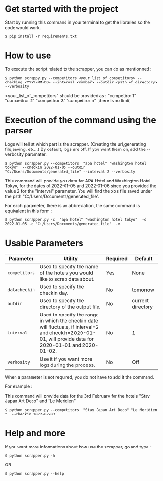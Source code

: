 # Get started with the project
Start by running this command in your terminal to get the libraries so the code would work.

`$ pip install -r requirements.txt`


# How to use

To execute the script related to the scrapper, you can do as mentionned :

`$ python scrappy.py --competitors <your_list_of_competitors> --checking <YYYY-MM-DD> --interval <number> --outdir <path_of_directory> --verbosity`

<your_list_of_competitors" should be provided as : "competiror 1" "competiror 2" "competiror 3" "competiror n" (there is no limit)


# Execution of the command using the parser
Logs will tell at which part is the scrapper. (Creating the url,generating file,saving, etc...)
By default, logs are off. If you want them on, add the --verbosity paramater.

`$ python scrapper.py --competitors  "apa hotel" "washington hotel tokyo"  --checkin 2022-01-05 --outdir "C:/Users/Documents/generated_file" --interval 2 --verbosity`

This command will provide you data for APA Hotel and Washington Hotel Tokyo, for the dates of 2022-01-05 and 2022-01-06 since you provided the value 2 for the "interval" parameter. You will find the xlxs file saved under the path "C:/Users/Documents/generated_file".


For each parameter, there is an abbreviation, the same command is equivalent in this form : 

`$ python scrapper.py -c  "apa hotel" "washington hotel tokyo"  -d 2022-01-05 -o "C:/Users/Documents/generated_file"  -v`




# Usable Parameters

| Parameter     | Utility                                                                                                                                                     | Required | Default           |
|---------------|-------------------------------------------------------------------------------------------------------------------------------------------------------------|----------|-------------------|
| `competitors` | Used to specify the name of the hotels you would like to scrap data about.                                                                                  | Yes      | None              |
| `datacheckin` | Used to specify the checkin day.                                                                                                                            | No       | tomorrow          |
| `outdir`      | Used to specify the directory of the output file.                                                                                                           | No       | current directory |
| `interval`    | Used to specify the range in which the checkin date will fluctuate,  if interval=2 and checkin=2020-01-01, will provide data for 2020-01-01 and 2020-01-02. | No       | 1                 |
| `verbosity`   | Use it if you want more logs during the process.                                                                                                            | No       | Off               |


When a parameter is not required, you do not have to add  it the command.

For example :

This  command will provide data for the 3rd February for the hotels "Stay Japan Art Deco" and  "Le Meridien"

`$ python scrapper.py --competitors  "Stay Japan Art Deco" "Le Meridien "  --checkin 2022-02-03`


# Help and more

If you want more informations about how use the scrapper, go and type :

`$ python scrapper.py -h`

OR

`$ python scrapper.py --help`


